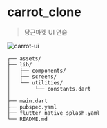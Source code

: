 # carrot_clone
> 당근마켓 UI 연습  
>
![carrot-ui](demo/demo.gif)  
```
┌── assets/            
├── lib/
│   ├── components/
│   ├── screens/                  
│   └── utilities/
│        └── constants.dart
│
├── main.dart
├── pubspec.yaml
├── flutter_native_splash.yaml
└── README.md
```

